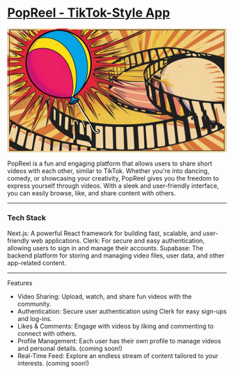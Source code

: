 # [PopReel - TikTok-Style App](https://popreel-eight.vercel.app/)

![popreel image](popreel-image.jpg)

PopReel is a fun and engaging platform that allows users to share short videos with each other, similar to TikTok. Whether you're into dancing, comedy, or showcasing your creativity, PopReel gives you the freedom to express yourself through videos. With a sleek and user-friendly interface, you can easily browse, like, and share content with others.

---

### Tech Stack
Next.js: A powerful React framework for building fast, scalable, and user-friendly web applications.
Clerk: For secure and easy authentication, allowing users to sign in and manage their accounts.
Supabase: The backend platform for storing and managing video files, user data, and other app-related content.

---

Features
- Video Sharing: Upload, watch, and share fun videos with the community.
- Authentication: Secure user authentication using Clerk for easy sign-ups and log-ins.
- Likes & Comments: Engage with videos by liking and commenting to connect with others.
- Profile Management: Each user has their own profile to manage videos and personal details. (coming soon!)
- Real-Time Feed: Explore an endless stream of content tailored to your interests. (coming soon!)

